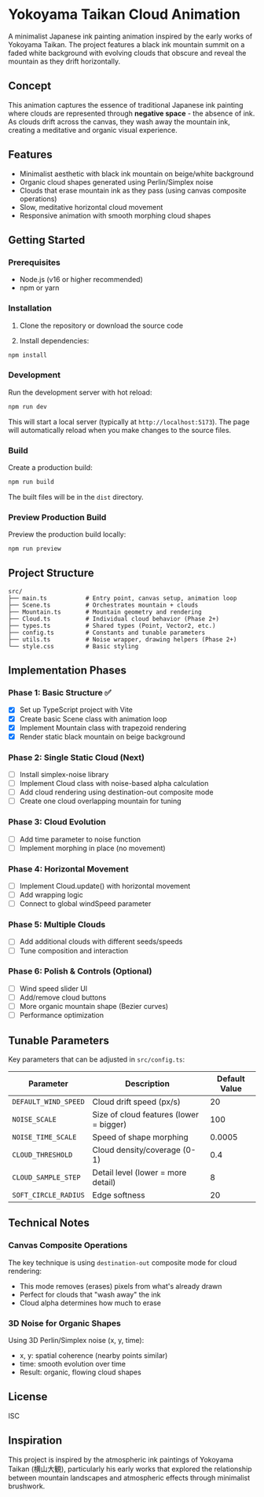 # Yokoyama Taikan Cloud Animation

A minimalist Japanese ink painting animation inspired by the early works of Yokoyama Taikan. The project features a black ink mountain summit on a faded white background with evolving clouds that obscure and reveal the mountain as they drift horizontally.

## Concept

This animation captures the essence of traditional Japanese ink painting where clouds are represented through **negative space** - the absence of ink. As clouds drift across the canvas, they wash away the mountain ink, creating a meditative and organic visual experience.

## Features

- Minimalist aesthetic with black ink mountain on beige/white background
- Organic cloud shapes generated using Perlin/Simplex noise
- Clouds that erase mountain ink as they pass (using canvas composite operations)
- Slow, meditative horizontal cloud movement
- Responsive animation with smooth morphing cloud shapes

## Getting Started

### Prerequisites

- Node.js (v16 or higher recommended)
- npm or yarn

### Installation

1. Clone the repository or download the source code

2. Install dependencies:
```bash
npm install
```

### Development

Run the development server with hot reload:
```bash
npm run dev
```

This will start a local server (typically at `http://localhost:5173`). The page will automatically reload when you make changes to the source files.

### Build

Create a production build:
```bash
npm run build
```

The built files will be in the `dist` directory.

### Preview Production Build

Preview the production build locally:
```bash
npm run preview
```

## Project Structure

```
src/
├── main.ts           # Entry point, canvas setup, animation loop
├── Scene.ts          # Orchestrates mountain + clouds
├── Mountain.ts       # Mountain geometry and rendering
├── Cloud.ts          # Individual cloud behavior (Phase 2+)
├── types.ts          # Shared types (Point, Vector2, etc.)
├── config.ts         # Constants and tunable parameters
├── utils.ts          # Noise wrapper, drawing helpers (Phase 2+)
└── style.css         # Basic styling
```

## Implementation Phases

### Phase 1: Basic Structure ✅
- [x] Set up TypeScript project with Vite
- [x] Create basic Scene class with animation loop
- [x] Implement Mountain class with trapezoid rendering
- [x] Render static black mountain on beige background

### Phase 2: Single Static Cloud (Next)
- [ ] Install simplex-noise library
- [ ] Implement Cloud class with noise-based alpha calculation
- [ ] Add cloud rendering using destination-out composite mode
- [ ] Create one cloud overlapping mountain for tuning

### Phase 3: Cloud Evolution
- [ ] Add time parameter to noise function
- [ ] Implement morphing in place (no movement)

### Phase 4: Horizontal Movement
- [ ] Implement Cloud.update() with horizontal movement
- [ ] Add wrapping logic
- [ ] Connect to global windSpeed parameter

### Phase 5: Multiple Clouds
- [ ] Add additional clouds with different seeds/speeds
- [ ] Tune composition and interaction

### Phase 6: Polish & Controls (Optional)
- [ ] Wind speed slider UI
- [ ] Add/remove cloud buttons
- [ ] More organic mountain shape (Bezier curves)
- [ ] Performance optimization

## Tunable Parameters

Key parameters that can be adjusted in `src/config.ts`:

| Parameter | Description | Default Value |
|-----------|-------------|---------------|
| `DEFAULT_WIND_SPEED` | Cloud drift speed (px/s) | 20 |
| `NOISE_SCALE` | Size of cloud features (lower = bigger) | 100 |
| `NOISE_TIME_SCALE` | Speed of shape morphing | 0.0005 |
| `CLOUD_THRESHOLD` | Cloud density/coverage (0-1) | 0.4 |
| `CLOUD_SAMPLE_STEP` | Detail level (lower = more detail) | 8 |
| `SOFT_CIRCLE_RADIUS` | Edge softness | 20 |

## Technical Notes

### Canvas Composite Operations

The key technique is using `destination-out` composite mode for cloud rendering:
- This mode removes (erases) pixels from what's already drawn
- Perfect for clouds that "wash away" the ink
- Cloud alpha determines how much to erase

### 3D Noise for Organic Shapes

Using 3D Perlin/Simplex noise (x, y, time):
- x, y: spatial coherence (nearby points similar)
- time: smooth evolution over time
- Result: organic, flowing cloud shapes

## License

ISC

## Inspiration

This project is inspired by the atmospheric ink paintings of Yokoyama Taikan (横山大観), particularly his early works that explored the relationship between mountain landscapes and atmospheric effects through minimalist brushwork.
